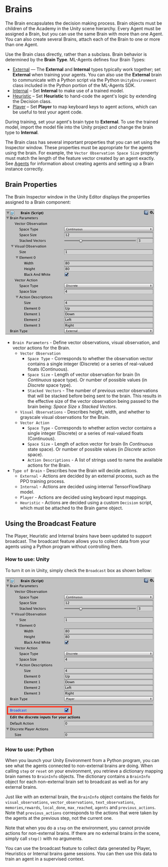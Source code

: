 # Brains

The Brain encapsulates the decision making process. Brain objects must be children of the Academy in the Unity scene hierarchy. Every Agent must be assigned a Brain, but you can use the same Brain with more than one Agent. You can also create several Brains, attach each of the Brain to one or more than one Agent.  

Use the Brain class directly, rather than a subclass. Brain behavior is determined by the **Brain Type**. ML-Agents defines four Brain Types:

* [External](Learning-Environment-External-Internal-Brains.md) — The **External** and **Internal** types typically work together; set **External** when training your agents. You can also use the **External** brain to communicate with a Python script via the Python `UnityEnvironment` class included in the Python portion of the ML-Agents SDK.
* [Internal](Learning-Environment-External-Internal-Brains.md) – Set **Internal**  to make use of a trained model.
* [Heuristic](Learning-Environment-Heuristic-Brains.md) – Set **Heuristic** to hand-code the agent's logic by extending the Decision class.
* [Player](Learning-Environment-Player-Brains.md) – Set **Player** to map keyboard keys to agent actions, which can be useful to test your agent code.

During training, set your agent's brain type to **External**. To use the trained model, import the model file into the Unity project and change the brain type to **Internal**. 

The Brain class has several important properties that you can set using the Inspector window. These properties must be appropriate for the agents using the brain. For example, the `Vector Observation Space Size` property must match the length of the feature vector created by an agent exactly. See [Agents](Learning-Environment-Design-Agents.md) for information about creating agents and setting up a Brain instance correctly.

## Brain Properties

The Brain Inspector window in the Unity Editor displays the properties assigned to a Brain component:

![Brain Inspector](images/brain.png)

* `Brain Parameters` - Define vector observations, visual observation, and vector actions for the Brain.
    * `Vector Observation` 
    	* `Space Type` - Corresponds to whether the observation vector contains a single integer (Discrete) or a series of real-valued floats (Continuous).
    	* `Space Size` - Length of vector observation for brain (In _Continuous_ space type). Or number of possible values (in _Discrete_ space type).
		* `Stacked Vectors` - The number of previous vector observations that will be stacked before being sent to the brain. This results in the effective size of the vector observation being passed to the brain being: _Space Size_ x _Stacked Vectors_.
	* `Visual Observations`	- Describes height, width, and whether to grayscale visual observations for the Brain.
	* `Vector Action`
		* `Space Type` - Corresponds to whether action vector contains a single integer (Discrete) or a series of real-valued floats (Continuous).
		* `Space Size` - Length of action vector for brain (In _Continuous_ state space). Or number of possible values (in _Discrete_ action space).
		* `Action Descriptions` - A list of strings used to name the available actions for the Brain.
* `Type of Brain` - Describes how the Brain will decide actions.
    * `External` - Actions are decided by an external process, such as the PPO training process.
    * `Internal` - Actions are decided using internal TensorFlowSharp model.
    * `Player` - Actions are decided using keyboard input mappings.
    * `Heuristic` - Actions are decided using a custom `Decision` script, which must be attached to the Brain game object.

## Using the Broadcast Feature

The Player, Heuristic and Internal brains have been updated to support broadcast. The broadcast feature allows you to collect data from your agents using a Python program without controlling them.  

### How to use: Unity

To turn it on in Unity, simply check the `Broadcast` box as shown bellow:

![Broadcast](images/broadcast.png)

### How to use: Python 

When you launch your Unity Environment from a Python program, you can see what the agents connected to non-external brains are doing. When calling `step` or `reset` on your environment, you retrieve a dictionary mapping brain names to `BrainInfo` objects. The  dictionary contains a `BrainInfo` object for each non-external brain set to broadcast as well as for any external brains.  

Just like with an external brain, the `BrainInfo` object contains the fields for `visual_observations`, `vector_observations`,  `text_observations`, `memories`,`rewards`, `local_done`, `max_reached`, `agents` and `previous_actions`. Note that `previous_actions` corresponds to the actions that were taken by the agents at the previous step, not the current one.  

Note that when you do a `step` on the environment, you cannot provide actions for non-external brains. If there are no external brains in the scene, simply call `step()` with no arguments.  

You can use the broadcast feature to collect data generated by Player, Heuristics or Internal brains game sessions. You can then use this data to train an agent in a supervised context.


